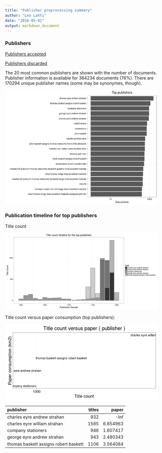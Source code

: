 ```yaml
---
title: "Publisher preprocessing summary"
author: "Leo Lahti"
date: "2016-05-01"
output: markdown_document
---
```



### Publishers

[Publishers accepted](output.tables/publisher_accepted.csv)

[Publishers discarded](output.tables/publisher_discarded.csv)



The 20 most common publishers are shown with the number of documents. Publisher information is available for 364234 documents (76%). There are 170294 unique publisher names (some may be synonymes, though).


![plot of chunk summarypublisher2](figure/summarypublisher2-1.png)

### Publication timeline for top publishers

Title count

![plot of chunk summaryTop10pubtimeline](figure/summaryTop10pubtimeline-1.png)



Title count versus paper consumption (top publishers):

![plot of chunk publishertitlespapers](figure/publishertitlespapers-1.png)

|publisher                             | titles|    paper|
|:-------------------------------------|------:|--------:|
|charles eyre andrew strahan           |    932|     -Inf|
|charles eyre william strahan          |   1585| 6.854963|
|company stationers                    |    946| 1.607417|
|george eyre andrew strahan            |    943| 2.480343|
|thomas baskett assigns robert baskett |   1106| 3.564084|
